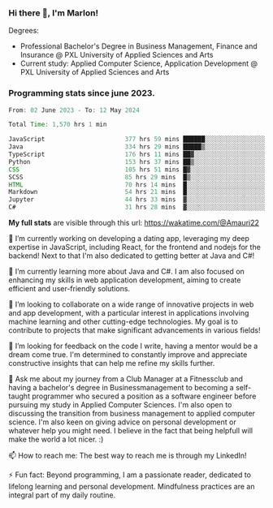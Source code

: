 
### Hi there 👋, I'm Marlon!

Degrees: 
- Professional Bachelor's Degree in Business Management, Finance and Insurance @ PXL University of Applied Sciences and Arts
- Current study: Applied Computer Science, Application Development @ PXL University of Applied Sciences and Arts

### Programming stats since june 2023.
<!--START_SECTION:waka-->

```java
From: 02 June 2023 - To: 12 May 2024

Total Time: 1,570 hrs 1 min

JavaScript                      377 hrs 59 mins ██████░░░░░░░░░░░░░░░░░░░   23.96 %
Java                            334 hrs 29 mins █████▒░░░░░░░░░░░░░░░░░░░   21.21 %
TypeScript                      176 hrs 11 mins ██▓░░░░░░░░░░░░░░░░░░░░░░   11.17 %
Python                          153 hrs 37 mins ██▒░░░░░░░░░░░░░░░░░░░░░░   09.74 %
CSS                             105 hrs 51 mins █▓░░░░░░░░░░░░░░░░░░░░░░░   06.71 %
SCSS                            85 hrs 29 mins  █▒░░░░░░░░░░░░░░░░░░░░░░░   05.42 %
HTML                            70 hrs 14 mins  █░░░░░░░░░░░░░░░░░░░░░░░░   04.45 %
Markdown                        54 hrs 21 mins  █░░░░░░░░░░░░░░░░░░░░░░░░   03.45 %
Jupyter                         44 hrs 33 mins  ▓░░░░░░░░░░░░░░░░░░░░░░░░   02.82 %
C#                              31 hrs 28 mins  ▓░░░░░░░░░░░░░░░░░░░░░░░░   02.00 %
```

<!--END_SECTION:waka-->
**My full stats** are visible through this url: https://wakatime.com/@Amauri22



🔭 I’m currently working on developing a dating app, leveraging my deep expertise in JavaScript, including React, for the frontend and nodejs for the backend! Next to that I'm also dedicated to getting better at Java and C#!

🌱 I’m currently learning more about Java and C#. I am also focused on enhancing my skills in web application development, aiming to create efficient and user-friendly solutions.

👯 I’m looking to collaborate on a wide range of innovative projects in web and app development, with a particular interest in applications involving machine learning and other cutting-edge technologies. My goal is to contribute to projects that make significant advancements in various fields!

🤔 I’m looking for feedback on the code I write, having a mentor would be a dream come true. I'm determined to constantly improve and appreciate constructive insights that can help me refine my skills further.

💬 Ask me about my journey from a Club Manager at a Fitnessclub and having a bachelor's degree in Businessmanagement to becoming a self-taught programmer who secured a position as a software engineer before pursuing my study in Applied Computer Sciences. I'm also open to discussing the transition from business management to applied computer science. I'm also keen on giving advice on personal development or whatever help you might need. I believe in the fact that being helpfull will make the world a lot nicer. :)

📫 How to reach me: The best way to reach me is through my LinkedIn!

⚡ Fun fact: Beyond programming, I am a passionate reader, dedicated to lifelong learning and personal development. Mindfulness practices are an integral part of my daily routine.


